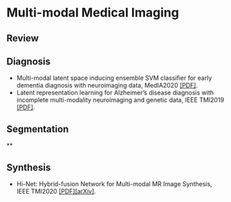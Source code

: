 # Multi-modal Medical Imaging

Review
------------------------------


Diagnosis
------------------------------
* Multi-modal latent space inducing ensemble SVM classifier for early dementia diagnosis with neuroimaging data, MedIA2020 [[PDF]](https://www.sciencedirect.com/science/article/abs/pii/S1361841519301665).
* Latent representation learning for Alzheimer’s disease diagnosis with incomplete multi-modality neuroimaging and genetic data, IEEE TMI2019 [[PDF]](https://ieeexplore.ieee.org/abstract/document/8698846).



Segmentation
------------------------------
** 


Synthesis
------------------------------
* Hi-Net: Hybrid-fusion Network for Multi-modal MR Image Synthesis, IEEE TMI2020 [[PDF]](https://ieeexplore.ieee.org/document/9004544)[[arXiv]](https://arxiv.org/pdf/2002.05000.pdf).


